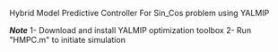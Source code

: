 Hybrid Model Predictive Controller For Sin_Cos problem using YALMIP

***Note***
1- Download and install YALMIP optimization toolbox
2- Run "HMPC.m" to initiate simulation